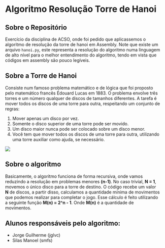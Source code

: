 # Algoritmo Resolução Torre de Hanoi

## Sobre o Repositório
Exercício da disciplina de ACSO, onde foi pedido que aplicassemos o algoritmo de resolução da torre de hanoi em Assembly. Note que existe um arquivo `hanoi.py`, este representa a resolução do algoritmo numa linguagem de alto nível para o melhor entendimento do algoritmo, tendo em vista que códigos em assembly são pouco legíveis.

## Sobre a Torre de Hanoi
Consiste num famoso problema matemático e de lógica que foi proposto pelo matemático francês Édouard Lucas em 1883. O problema envolve três torres e um número qualquer de discos de tamanhos diferentes. A tarefa é mover todos os discos de uma torre para outra, respeitando um conjunto de regras:

1. Mover apenas um disco por vez.
2. Somente o disco superior de uma torre pode ser movido.
3. Um disco maior nunca pode ser colocado sobre um disco menor.
4. Você tem que mover todos os discos de uma torre para outra, utilizando uma torre auxiliar como ajuda, se necessário.

![](https://www.lavanguardia.com/files/image_449_220/uploads/2018/12/05/5fa449df9cf7b.jpeg)

## Sobre o algoritmo
Basicamente, o algoritmo funciona de forma recursiva, onde vamos reduzindo a resolução em problemas menores **(n-1)**. No caso trivial, **N = 1**, movemos o único disco para a torre de destino. O código recebe um valor **N** de discos, a partir disso, calculamos a quantidade mínima de movimentos que podemos realizar para completar o jogo. Esse cálculo é feito utilizando a seguinte função **M(n) = 2^n - 1**. Onde **M(n)** é a quantidade de movimentos.

## Alunos responsáveis pelo algoritmo:
- Jorge Guilherme (jglvc)
- Silas Manoel (smfs) 
